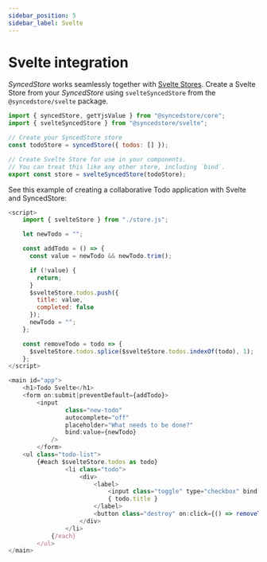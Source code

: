 ```yaml
---
sidebar_position: 5
sidebar_label: Svelte
---
```


# Svelte integration

_SyncedStore_ works seamlessly together with [Svelte Stores](https://svelte.dev/docs#run-time-svelte-store). Create a Svelte Store from your _SyncedStore_ using `svelteSyncedStore` from the `@syncedstore/svelte` package.

```javascript
import { syncedStore, getYjsValue } from "@syncedstore/core";
import { svelteSyncedStore } from "@syncedstore/svelte";

// Create your SyncedStore store
const todoStore = syncedStore({ todos: [] });

// Create Svelte Store for use in your components.
// You can treat this like any other store, including `bind`.
export const store = svelteSyncedStore(todoStore);
```

See this example of creating a collaborative Todo application with Svelte and SyncedStore:

```javascript live svelte
<script>
	import { svelteStore } from "./store.js";

	let newTodo = "";

	const addTodo = () => {
	  const value = newTodo && newTodo.trim();

	  if (!value) {
	    return;
	  }
	  $svelteStore.todos.push({
	    title: value,
	    completed: false
	  });
	  newTodo = "";
	};

	const removeTodo = todo => {
	  $svelteStore.todos.splice($svelteStore.todos.indexOf(todo), 1);
	};
</script>

<main id="app">
	<h1>Todo Svelte</h1>
	<form on:submit|preventDefault={addTodo}>
		<input
				class="new-todo"
				autocomplete="off"
				placeholder="What needs to be done?"
				bind:value={newTodo}
			/>
		</form>
	<ul class="todo-list">
		{#each $svelteStore.todos as todo}
				<li class="todo">
					<div>
						<label>
							<input class="toggle" type="checkbox" bind:checked={todo.completed} />
							{ todo.title }
						</label>
						<button class="destroy" on:click={() => removeTodo(todo)}>Delete</button>
					</div>
				</li>
			{/each}
		</ul>
</main>
```
